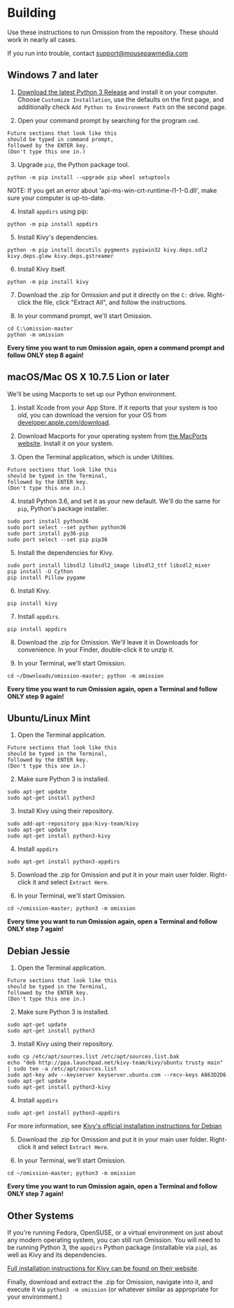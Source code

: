 # Building

Use these instructions to run Omission from the repository. These should
work in nearly all cases.

If you run into trouble, contact support@mousepawmedia.com

## Windows 7 and later

1. [Download the latest Python 3 Release](https://www.python.org/downloads/windows/)
and install it on your computer. Choose `Customize Installation`, use the
defaults on the first page, and additionally check `Add Python to Environment Path`
on the second page.

2. Open your command prompt by searching for the program `cmd`.

~~~
Future sections that look like this
should be typed in command prompt,
followed by the ENTER key.
(Don't type this one in.)
~~~

3. Upgrade `pip`, the Python package tool.

~~~
python -m pip install --upgrade pip wheel setuptools
~~~

NOTE: If you get an error about 'api-ms-win-crt-runtime-l1-1-0.dll',
make sure your computer is up-to-date.

4. Install `appdirs` using pip:

~~~
python -m pip install appdirs
~~~

5. Install Kivy's dependencies.

~~~
python -m pip install docutils pygments pypiwin32 kivy.deps.sdl2 kivy.deps.glew kivy.deps.gstreamer
~~~

6. Install Kivy itself.

~~~
python -m pip install kivy
~~~

7. Download the .zip for Omission and put it directly on the `C:` drive.
Right-click the file, click "Extract All", and follow the instructions.

8. In your command prompt, we'll start Omission.

~~~
cd C:\omission-master
python -m omission
~~~

**Every time you want to run Omission again, open a command prompt
and follow ONLY step 8 again!**

## macOS/Mac OS X 10.7.5 Lion or later

We'll be using Macports to set up our Python environment.

1. Install Xcode from your App Store. If it reports that your system is
too old, you can download the version for your OS from [developer.apple.com/download](https://developer.apple.com/download).

2. Download Macports for your operating system from [the MacPorts website](https://www.macports.org/install.php). Install it on your system.

3. Open the Terminal application, which is under Utilities.

~~~
Future sections that look like this
should be typed in the Terminal,
followed by the ENTER key.
(Don't type this one in.)
~~~

4. Install Python 3.6, and set it as your new default. We'll do the same
for `pip`, Python's package installer.

~~~
sudo port install python36
sudo port select --set python python36
sudo port install py36-pip
sudo port select --set pip pip36
~~~

5. Install the dependencies for Kivy.

~~~
sudo port install libsdl2 libsdl2_image libsdl2_ttf libsdl2_mixer
pip install -U Cython
pip install Pillow pygame
~~~

6. Install Kivy.

~~~
pip install kivy
~~~

7. Install `appdirs`.

~~~
pip install appdirs
~~~

8. Download the .zip for Omission. We'll leave it in Downloads for convenience.
In your Finder, double-click it to unzip it.

9. In your Terminal, we'll start Omission.

~~~
cd ~/Downloads/omission-master; python -m omission
~~~

**Every time you want to run Omission again, open a Terminal
and follow ONLY step 9 again!**

## Ubuntu/Linux Mint

1. Open the Terminal application.

~~~
Future sections that look like this
should be typed in the Terminal,
followed by the ENTER key.
(Don't type this one in.)
~~~

2. Make sure Python 3 is installed.

~~~
sudo apt-get update
sudo apt-get install python3
~~~

3. Install Kivy using their repository.

~~~
sudo add-apt-repository ppa:kivy-team/kivy
sudo apt-get update
sudo apt-get install python3-kivy
~~~

4. Install `appdirs`

~~~
sudo apt-get install python3-appdirs
~~~

5. Download the .zip for Omission and put it in your main user folder.
Right-click it and select `Extract Here`.

6. In your Terminal, we'll start Omission.

~~~
cd ~/omission-master; python3 -m omission
~~~

**Every time you want to run Omission again, open a Terminal
and follow ONLY step 7 again!**

## Debian Jessie

1. Open the Terminal application.

~~~
Future sections that look like this
should be typed in the Terminal,
followed by the ENTER key.
(Don't type this one in.)
~~~

2. Make sure Python 3 is installed.

~~~
sudo apt-get update
sudo apt-get install python3
~~~

3. Install Kivy using their repository.

~~~
sudo cp /etc/apt/sources.list /etc/apt/sources.list.bak
echo "deb http://ppa.launchpad.net/kivy-team/kivy/ubuntu trusty main" | sudo tee -a /etc/apt/sources.list
sudo apt-key adv --keyserver keyserver.ubuntu.com --recv-keys A863D2D6
sudo apt-get update
sudo apt-get install python3-kivy
~~~

4. Install `appdirs`

~~~
sudo apt-get install python3-appdirs
~~~

For more information, see [Kivy's official installation instructions for Debian](https://kivy.org/docs/installation/installation-linux.html#debian-jessie-or-newer)

5. Download the .zip for Omission and put it in your main user folder.
Right-click it and select `Extract Here`.

6. In your Terminal, we'll start Omission.

~~~
cd ~/omission-master; python3 -m omission
~~~

**Every time you want to run Omission again, open a Terminal
and follow ONLY step 7 again!**

## Other Systems

If you're running Fedora, OpenSUSE, or a virtual environment on just about any
modern operating system, you can still run Omission. You will need to be running
Python 3, the ``appdirs`` Python package (installable via ``pip``), as well
as Kivy and its dependencies.

[Full installation instructions for Kivy can be found on their website](https://kivy.org/docs/installation/installation.html).

Finally, download and extract the .zip for Omission, navigate into it,
and execute it via `python3 -m omission` (or whatever similar as appropriate
for your environment.)
